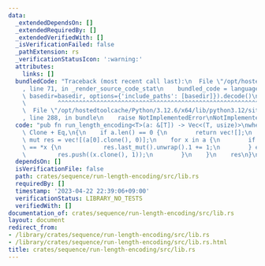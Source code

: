 ```yaml
---
data:
  _extendedDependsOn: []
  _extendedRequiredBy: []
  _extendedVerifiedWith: []
  _isVerificationFailed: false
  _pathExtension: rs
  _verificationStatusIcon: ':warning:'
  attributes:
    links: []
  bundledCode: "Traceback (most recent call last):\n  File \"/opt/hostedtoolcache/Python/3.12.6/x64/lib/python3.12/site-packages/onlinejudge_verify/documentation/build.py\"\
    , line 71, in _render_source_code_stat\n    bundled_code = language.bundle(stat.path,\
    \ basedir=basedir, options={'include_paths': [basedir]}).decode()\n          \
    \         ^^^^^^^^^^^^^^^^^^^^^^^^^^^^^^^^^^^^^^^^^^^^^^^^^^^^^^^^^^^^^^^^^^^^^^^^^^^^^^^^^\n\
    \  File \"/opt/hostedtoolcache/Python/3.12.6/x64/lib/python3.12/site-packages/onlinejudge_verify/languages/rust.py\"\
    , line 288, in bundle\n    raise NotImplementedError\nNotImplementedError\n"
  code: "pub fn run_length_encoding<T>(a: &[T]) -> Vec<(T, usize)>\nwhere\n    T:\
    \ Clone + Eq,\n{\n    if a.len() == 0 {\n        return vec![];\n    }\n    let\
    \ mut res = vec![(a[0].clone(), 0)];\n    for x in a {\n        if res.last().unwrap().0\
    \ == *x {\n            res.last_mut().unwrap().1 += 1;\n        } else {\n   \
    \         res.push((x.clone(), 1));\n        }\n    }\n    res\n}\n"
  dependsOn: []
  isVerificationFile: false
  path: crates/sequence/run-length-encoding/src/lib.rs
  requiredBy: []
  timestamp: '2023-04-22 22:39:06+09:00'
  verificationStatus: LIBRARY_NO_TESTS
  verifiedWith: []
documentation_of: crates/sequence/run-length-encoding/src/lib.rs
layout: document
redirect_from:
- /library/crates/sequence/run-length-encoding/src/lib.rs
- /library/crates/sequence/run-length-encoding/src/lib.rs.html
title: crates/sequence/run-length-encoding/src/lib.rs
---
```

